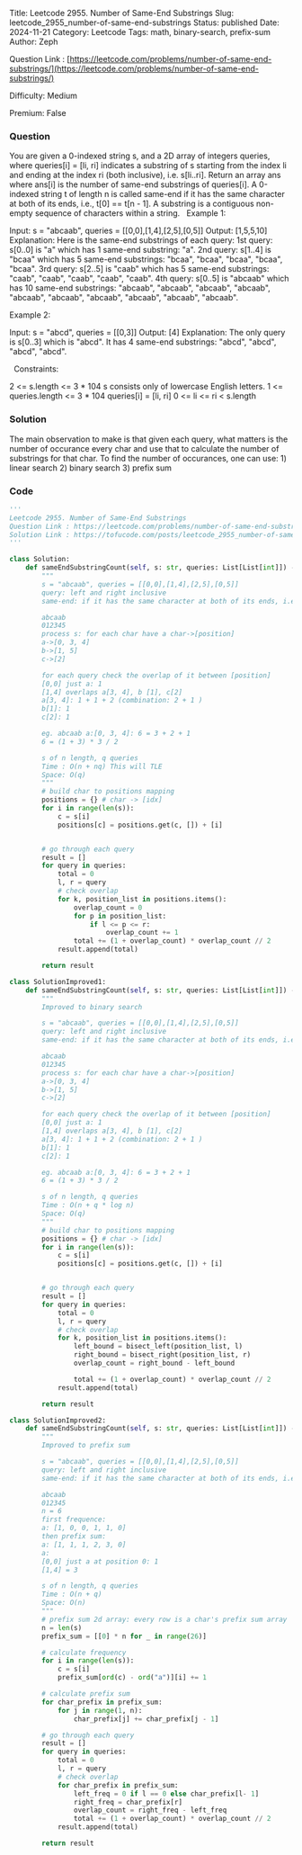Title: Leetcode 2955. Number of Same-End Substrings
Slug: leetcode_2955_number-of-same-end-substrings
Status: published
Date: 2024-11-21
Category: Leetcode
Tags: math, binary-search, prefix-sum
Author: Zeph

Question Link : [https://leetcode.com/problems/number-of-same-end-substrings/](https://leetcode.com/problems/number-of-same-end-substrings/)

Difficulty: Medium

Premium: False

### Question
You are given a 0-indexed string s, and a 2D array of integers queries, where queries[i] = [li, ri] indicates a substring of s starting from the index li and ending at the index ri (both inclusive), i.e. s[li..ri].
Return an array ans where ans[i] is the number of same-end substrings of queries[i].
A 0-indexed string t of length n is called same-end if it has the same character at both of its ends, i.e., t[0] == t[n - 1].
A substring is a contiguous non-empty sequence of characters within a string.
 
Example 1:

Input: s = "abcaab", queries = [[0,0],[1,4],[2,5],[0,5]]
Output: [1,5,5,10]
Explanation: Here is the same-end substrings of each query:
1st query: s[0..0] is "a" which has 1 same-end substring: "a".
2nd query: s[1..4] is "bcaa" which has 5 same-end substrings: "bcaa", "bcaa", "bcaa", "bcaa", "bcaa".
3rd query: s[2..5] is "caab" which has 5 same-end substrings: "caab", "caab", "caab", "caab", "caab".
4th query: s[0..5] is "abcaab" which has 10 same-end substrings: "abcaab", "abcaab", "abcaab", "abcaab", "abcaab", "abcaab", "abcaab", "abcaab", "abcaab", "abcaab".

Example 2:

Input: s = "abcd", queries = [[0,3]]
Output: [4]
Explanation: The only query is s[0..3] which is "abcd". It has 4 same-end substrings: "abcd", "abcd", "abcd", "abcd".

 
Constraints:

2 <= s.length <= 3 * 104
s consists only of lowercase English letters.
1 <= queries.length <= 3 * 104
queries[i] = [li, ri]
0 <= li <= ri < s.length

### Solution

The main observation to make is that given each query, what matters is the number of occurance every char and use that to calculate the number of substrings for that char. To find the number of occurances, one can use: 1) linear search 2) binary search 3) prefix sum 

### Code
```python
'''
Leetcode 2955. Number of Same-End Substrings
Question Link : https://leetcode.com/problems/number-of-same-end-substrings/
Solution Link : https://tofucode.com/posts/leetcode_2955_number-of-same-end-substrings.html
'''

class Solution:
    def sameEndSubstringCount(self, s: str, queries: List[List[int]]) -> List[int]:
        """
        s = "abcaab", queries = [[0,0],[1,4],[2,5],[0,5]]
        query: left and right inclusive
        same-end: if it has the same character at both of its ends, i.e., t[0] == t[n - 1].

        abcaab
        012345
        process s: for each char have a char->[position]
        a->[0, 3, 4]
        b->[1, 5]
        c->[2]

        for each query check the overlap of it between [position]
        [0,0] just a: 1
        [1,4] overlaps a[3, 4], b [1], c[2]
        a[3, 4]: 1 + 1 + 2 (combination: 2 + 1 )
        b[1]: 1
        c[2]: 1

        eg. abcaab a:[0, 3, 4]: 6 = 3 + 2 + 1
        6 = (1 + 3) * 3 / 2

        s of n length, q queries
        Time : O(n + nq) This will TLE
        Space: O(q)
        """
        # build char to positions mapping
        positions = {} # char -> [idx]
        for i in range(len(s)):
            c = s[i]
            positions[c] = positions.get(c, []) + [i]


        # go through each query
        result = []
        for query in queries:
            total = 0
            l, r = query
            # check overlap
            for k, position_list in positions.items():
                overlap_count = 0
                for p in position_list:
                    if l <= p <= r:
                        overlap_count += 1
                total += (1 + overlap_count) * overlap_count // 2
            result.append(total)

        return result

class SolutionImproved1:
    def sameEndSubstringCount(self, s: str, queries: List[List[int]]) -> List[int]:
        """
        Improved to binary search

        s = "abcaab", queries = [[0,0],[1,4],[2,5],[0,5]]
        query: left and right inclusive
        same-end: if it has the same character at both of its ends, i.e., t[0] == t[n - 1].

        abcaab
        012345
        process s: for each char have a char->[position]
        a->[0, 3, 4]
        b->[1, 5]
        c->[2]

        for each query check the overlap of it between [position]
        [0,0] just a: 1
        [1,4] overlaps a[3, 4], b [1], c[2]
        a[3, 4]: 1 + 1 + 2 (combination: 2 + 1 )
        b[1]: 1
        c[2]: 1

        eg. abcaab a:[0, 3, 4]: 6 = 3 + 2 + 1
        6 = (1 + 3) * 3 / 2

        s of n length, q queries
        Time : O(n + q * log n)
        Space: O(q)
        """
        # build char to positions mapping
        positions = {} # char -> [idx]
        for i in range(len(s)):
            c = s[i]
            positions[c] = positions.get(c, []) + [i]


        # go through each query
        result = []
        for query in queries:
            total = 0
            l, r = query
            # check overlap
            for k, position_list in positions.items():
                left_bound = bisect_left(position_list, l)
                right_bound = bisect_right(position_list, r)
                overlap_count = right_bound - left_bound

                total += (1 + overlap_count) * overlap_count // 2
            result.append(total)

        return result

class SolutionImproved2:
    def sameEndSubstringCount(self, s: str, queries: List[List[int]]) -> List[int]:
        """
        Improved to prefix sum

        s = "abcaab", queries = [[0,0],[1,4],[2,5],[0,5]]
        query: left and right inclusive
        same-end: if it has the same character at both of its ends, i.e., t[0] == t[n - 1].

        abcaab
        012345
        n = 6
        first frequence:
        a: [1, 0, 0, 1, 1, 0]
        then prefix sum:
        a: [1, 1, 1, 2, 3, 0]
        a:
        [0,0] just a at position 0: 1
        [1,4] = 3

        s of n length, q queries
        Time : O(n + q)
        Space: O(n)
        """
        # prefix sum 2d array: every row is a char's prefix sum array
        n = len(s)
        prefix_sum = [[0] * n for _ in range(26)]

        # calculate frequency
        for i in range(len(s)):
            c = s[i]
            prefix_sum[ord(c) - ord("a")][i] += 1

        # calculate prefix sum
        for char_prefix in prefix_sum:
            for j in range(1, n):
                char_prefix[j] += char_prefix[j - 1]

        # go through each query
        result = []
        for query in queries:
            total = 0
            l, r = query
            # check overlap
            for char_prefix in prefix_sum:
                left_freq = 0 if l == 0 else char_prefix[l- 1]
                right_freq = char_prefix[r]
                overlap_count = right_freq - left_freq
                total += (1 + overlap_count) * overlap_count // 2
            result.append(total)

        return result

```

